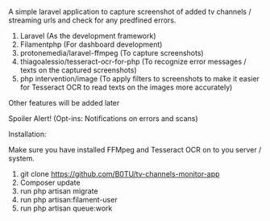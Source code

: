 A simple laravel application to capture screenshot of added tv channels / streaming urls and check for any predfined errors.

1. Laravel (As the development framework)
2. Filamentphp (For dashboard development)
3. protonemedia/laravel-ffmpeg (To capture screenshots)
4. thiagoalessio/tesseract-ocr-for-php (To recognize error messages / texts on the captured screenshots)
5. php intervention/image (To apply filters to screenshots to make it easier for Tesseract OCR to read texts on the images more accurately)

Other features will be added later 

Spoiler Alert!
(Opt-ins: Notifications on errors and scans)

Installation:

Make sure you have installed FFMpeg and Tesseract OCR on to you server / system.

1. git clone https://github.com/B0TU/tv-channels-monitor-app
2. Composer update
3. run php artisan migrate
4. run php artisan:filament-user
5. run php artisan queue:work
